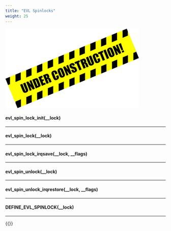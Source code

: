 ```yaml
---
title: "EVL Spinlocks"
weight: 25
---
```


![Alt text](/images/wip.png "To be continued")

#### evl_spin_lock_init(__lock)

---

#### evl_spin_lock(__lock)

---

#### evl_spin_lock_irqsave(__lock, __flags)

---

#### evl_spin_unlock(__lock)

---

#### evl_spin_unlock_irqrestore(__lock, __flags)

---

#### DEFINE_EVL_SPINLOCK(__lock)

---

{{<lastmodified>}}
